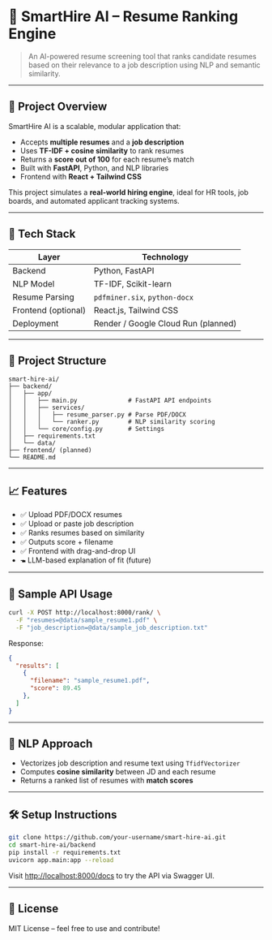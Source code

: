 # 🧠 SmartHire AI – Resume Ranking Engine

> An AI-powered resume screening tool that ranks candidate resumes based on their relevance to a job description using NLP and semantic similarity.

---

## 🚀 Project Overview

SmartHire AI is a scalable, modular application that:

* Accepts **multiple resumes** and a **job description**
* Uses **TF-IDF + cosine similarity** to rank resumes
* Returns a **score out of 100** for each resume’s match
* Built with **FastAPI**, Python, and NLP libraries
* Frontend with **React + Tailwind CSS**

This project simulates a **real-world hiring engine**, ideal for HR tools, job boards, and automated applicant tracking systems.

---

## 💠 Tech Stack

| Layer               | Technology                          |
| ------------------- | ----------------------------------- |
| Backend             | Python, FastAPI                     |
| NLP Model           | TF-IDF, Scikit-learn                |
| Resume Parsing      | `pdfminer.six`, `python-docx`       |
| Frontend (optional) | React.js, Tailwind CSS              |
| Deployment          | Render / Google Cloud Run (planned) |

---

## 📂 Project Structure

```
smart-hire-ai/
├── backend/
│   ├── app/
│   │   ├── main.py              # FastAPI API endpoints
│   │   ├── services/
│   │   │   ├── resume_parser.py # Parse PDF/DOCX
│   │   │   └── ranker.py        # NLP similarity scoring
│   │   └── core/config.py       # Settings
│   ├── requirements.txt
│   └── data/
├── frontend/ (planned)
└── README.md
```

---

## 📈 Features

* ✅ Upload PDF/DOCX resumes
* ✅ Upload or paste job description
* ✅ Ranks resumes based on similarity
* ✅ Outputs score + filename
* ✅ Frontend with drag-and-drop UI
* 🖜️ LLM-based explanation of fit (future)

---

## 🧪 Sample API Usage

```bash
curl -X POST http://localhost:8000/rank/ \
  -F "resumes=@data/sample_resume1.pdf" \
  -F "job_description=@data/sample_job_description.txt"
```

Response:

```json
{
  "results": [
    {
      "filename": "sample_resume1.pdf",
      "score": 89.45
    },
  ]
}
```

---

## 🧠 NLP Approach

* Vectorizes job description and resume text using `TfidfVectorizer`
* Computes **cosine similarity** between JD and each resume
* Returns a ranked list of resumes with **match scores**

---

## 🛠 Setup Instructions

```bash
git clone https://github.com/your-username/smart-hire-ai.git
cd smart-hire-ai/backend
pip install -r requirements.txt
uvicorn app.main:app --reload
```

Visit [http://localhost:8000/docs](http://localhost:8000/docs) to try the API via Swagger UI.

---

## 📜 License

MIT License – feel free to use and contribute!

